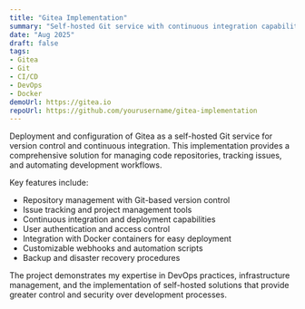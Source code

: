 ```yaml
---
title: "Gitea Implementation"
summary: "Self-hosted Git service with continuous integration capabilities"
date: "Aug 2025"
draft: false
tags:
- Gitea
- Git
- CI/CD
- DevOps
- Docker
demoUrl: https://gitea.io
repoUrl: https://github.com/yourusername/gitea-implementation
---
```


Deployment and configuration of Gitea as a self-hosted Git service for version control and continuous integration. This implementation provides a comprehensive solution for managing code repositories, tracking issues, and automating development workflows.

Key features include:
- Repository management with Git-based version control
- Issue tracking and project management tools
- Continuous integration and deployment capabilities
- User authentication and access control
- Integration with Docker containers for easy deployment
- Customizable webhooks and automation scripts
- Backup and disaster recovery procedures

The project demonstrates my expertise in DevOps practices, infrastructure management, and the implementation of self-hosted solutions that provide greater control and security over development processes.
